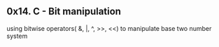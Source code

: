 ## 0x14. C - Bit manipulation

using bitwise operators( &, |, ^, >>, <<) to manipulate base two number system
